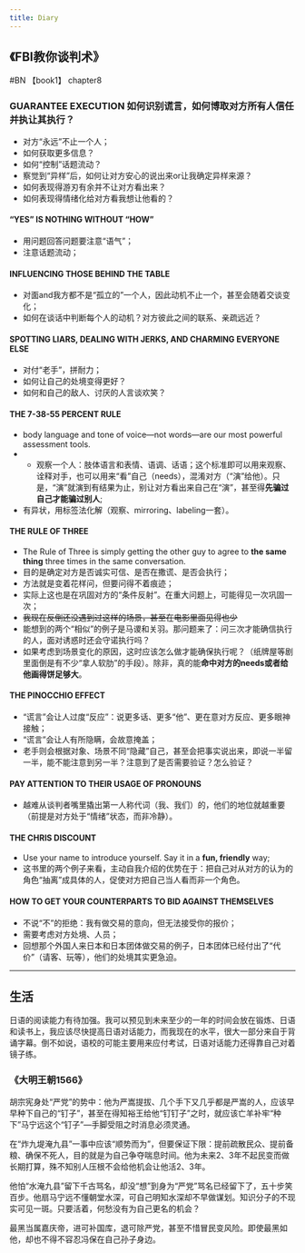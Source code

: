 ```yaml
---
title: Diary
---
```


## 《FBI教你谈判术》

#BN 【book1】 chapter8

### GUARANTEE EXECUTION 如何识别谎言，如何博取对方所有人信任并执让其执行？

- 对方“永远”不止一个人；
- 如何获取更多信息？
- 如何“控制”话题流动？
- 察觉到“异样”后，如何让对方安心的说出来or让我确定异样来源？
- 如何表现得游刃有余并不让对方看出来？
- 如何表现得情绪化给对方看我想让他看的？

#### “YES” IS NOTHING WITHOUT “HOW”
- 用问题回答问题要注意“语气”；
- 注意话题流动；

#### INFLUENCING THOSE BEHIND THE TABLE
- 对面and我方都不是“孤立的”一个人，因此动机不止一个，甚至会随着交谈变化；
- 如何在谈话中判断每个人的动机？对方彼此之间的联系、亲疏远近？

#### SPOTTING LIARS, DEALING WITH JERKS, AND CHARMING EVERYONE ELSE
- 对付“老手”，拼耐力；
- 如何让自己的处境变得更好？
- 如何和自己的敌人、讨厌的人言谈欢笑？

#### THE 7-38-55 PERCENT RULE
- body language and tone of voice—not words—are our most powerful assessment tools.
- - 观察一个人：肢体语言和表情、语调、话语；这个标准即可以用来观察、诠释对手，也可以用来“看”自己（needs），混淆对方（“演”给他）。只是，“演”就演到有结果为止，别让对方看出来自己在“演”，甚至得**先骗过自己才能骗过别人**;
- 有异状，用标签法化解（观察、mirroring、labeling一套）。

#### THE RULE OF THREE
- The Rule of Three is simply getting the other guy to agree to **the same thing** three times in the same conversation.
- 目的是确定对方是否诚实可信、是否在撒谎、是否会执行；
- 方法就是变着花样问，但要问得不着痕迹；
- 实际上这也是在巩固对方的“条件反射”。在重大问题上，可能得见一次巩固一次；
- ~~我现在反倒还没遇到过这样的场景，甚至在电影里面见得也少~~
- 能想到的两个“相似”的例子是马谡和关羽。那问题来了：问三次才能确信执行的人，面对诱惑时还会守诺执行吗？
- 如果考虑到场景变化的原因，这时应该怎么做才能确保执行呢？（纸牌屋等剧里面倒是有不少“拿人软肋”的手段）。除非，真的能**命中对方的needs或者给他画得饼足够大**。


#### THE PINOCCHIO EFFECT
- “谎言”会让人过度“反应”：说更多话、更多“他”、更在意对方反应、更多眼神接触；
- “谎言”会让人有所隐瞒，会故意掩盖；
- 老手则会根据对象、场景不同“隐藏”自己，甚至会把事实说出来，即说一半留一半，能不能注意到另一半？注意到了是否需要验证？怎么验证？

#### PAY ATTENTION TO THEIR USAGE OF PRONOUNS
- 越难从谈判者嘴里撬出第一人称代词（我、我们）的，他们的地位就越重要（前提是对方处于“情绪”状态，而非冷静）。


#### THE CHRIS DISCOUNT
- Use your name to introduce yourself. Say it in a **fun, friendly** way;
- 这书里的两个例子来看，主动自我介绍的优势在于：把自己对从对方的认为的角色“抽离”成具体的人，促使对方把自己当人看而非一个角色。

#### HOW TO GET YOUR COUNTERPARTS TO BID AGAINST THEMSELVES
- 不说“不”的拒绝：我有做交易的意向，但无法接受你的报价；
- 需要考虑对方处境、人员；
- 回想那个外国人来日本和日本团体做交易的例子，日本团体已经付出了“代价”（请客、玩等），他们的处境其实更急迫。


--------

## 生活

日语的阅读能力有待加强。我可以预见到未来至少的一年的时间会放在锻炼、日语和读书上，我应该尽快提高日语对话能力，而我现在的水平，很大一部分来自于背诵字幕。倒不如说，语校的可能主要用来应付考试，日语对话能力还得靠自己对着镜子练。

### 《大明王朝1566》

胡宗宪身处“严党”的势中：他为严嵩提拔、几个手下又几乎都是严嵩的人，应该早早种下自己的“钉子”，甚至在得知裕王给他“钉钉子”之时，就应该亡羊补牢“种下”马宁远这个“钉子”—手脚受阻之时消息必须灵通。

在“炸九堤淹九县”一事中应该“顺势而为”，但要保证下限：提前疏散民众、提前备粮、确保不死人，目的就是为自己争夺喘息时间。他为未来2、3年不起民变而做长期打算，殊不知别人压根不会给他机会让他活2、3年。

他怕“水淹九县”留下千古骂名，却没“想”到身为“严党”骂名已经留下了，五十步笑百步。他扇马宁远不懂朝堂水深，可自己明知水深却不早做谋划。知识分子的不现实可见一斑。只要活着，何愁没有为自己更名的机会？

最黑当属嘉庆帝，进可补国库，退可除严党，甚至不惜冒民变风险。即使最黑如他，却也不得不容忍冯保在自己孙子身边。